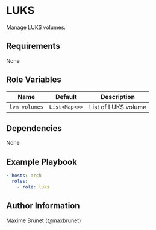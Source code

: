 # LUKS

Manage LUKS volumes.

## Requirements

None

## Role Variables

| Name          | Default       | Description         |
| ------------- | ------------- | ------------------- |
| `lvm_volumes` | `List<Map<>>` | List of LUKS volume |

## Dependencies

None

## Example Playbook

```yaml
- hosts: arch
  roles:
    - role: luks
```

## Author Information

Maxime Brunet (@maxbrunet)
